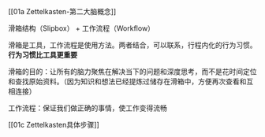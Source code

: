 [[01a Zettelkasten-第二大脑概念]]


滑箱结构（Slipbox） + 工作流程（Workflow）

滑箱是工具，工作流程是使用方法。两者结合，可以联系，行程内化的行为习惯。**行为习惯比工具更重要**

滑箱的目的：让所有的脑力聚焦在解决当下的问题和深度思考，而不是花时间定位和查找原始资料。（因为知识和想法已经提炼过储存在滑箱中，方便再次查看和互相连接）

工作流程：保证我们做正确的事情，使工作变得流畅

[[01c Zettelkasten具体步骤]]